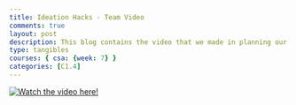 ```yaml
---
title: Ideation Hacks - Team Video
comments: true
layout: post
description: This blog contains the video that we made in planning our passion project for trimester 1. Enjoy!
type: tangibles
courses: { csa: {week: 7} }
categories: [C1.4]
---
```



[![Watch the video here!](https://images/thumbnail.png)](https://drive.google.com/file/d/1cTqlfLThL0KFHKheeeYaKe3EbmadEWr9/view?usp=sharing)

